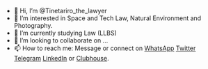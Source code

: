 - 👋 Hi, I’m @Tinetariro_the_lawyer
- 👀 I’m interested in Space and Tech Law, Natural Environment and Photography. 
- 🌱 I’m currently studying Law (LLBS) 
- 💞️ I’m looking to collaborate on ...
- 📫 How to reach me: Message or connect on [WhatsApp](https://wa.me/263777724220) [Twitter](https://mobile.twitter.com/Tinetariro) [Telegram](Telegram) [LinkedIn](LinkedIn) or [Clubhouse](Clubhouse). 

<!---
Tinetarirothelawyer/Tinetarirothelawyer is a ✨ special ✨ repository because its `README.md` (this file) appears on your GitHub profile.
You can click the Preview link to take a look at your changes.
--->

